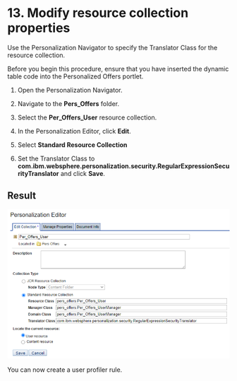 # 13. Modify resource collection properties

Use the Personalization Navigator to specify the Translator Class for the resource collection.

Before you begin this procedure, ensure that you have inserted the dynamic table code into the Personalized Offers portlet.

1. Open the Personalization Navigator.

2. Navigate to the **Pers_Offers** folder.

3. Select the **Per_Offers_User** resource collection.

4. In the Personalization Editor, click **Edit**.

5. Select **Standard Resource Collection**

6. Set the Translator Class to **com.ibm.websphere.personalization.security.RegularExpressionSecurityTranslator** and click **Save**.

## Result

![Regular Expresion Security Translater](./images/regular_expresion_security_translater.png)

You can now create a user profiler rule.  

